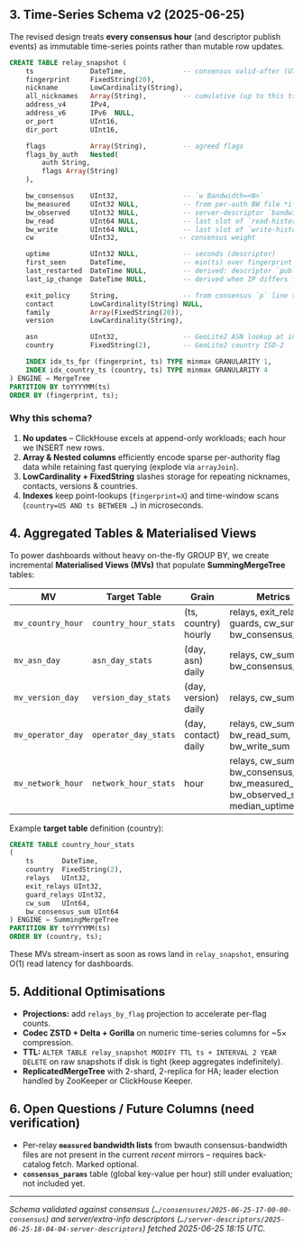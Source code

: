 ## 3. Time-Series Schema v2 (2025-06-25)

The revised design treats **every consensus hour** (and descriptor publish events) as immutable time-series points rather than mutable row updates.

```sql
CREATE TABLE relay_snapshot (
    ts              DateTime,              -- consensus valid-after (UTC)
    fingerprint     FixedString(20),
    nickname        LowCardinality(String),
    all_nicknames   Array(String),         -- cumulative (up to this ts)
    address_v4      IPv4,
    address_v6      IPv6  NULL,
    or_port         UInt16,
    dir_port        UInt16,

    flags           Array(String),         -- agreed flags
    flags_by_auth   Nested(
        auth String,
        flags Array(String)
    ),

    bw_consensus    UInt32,                -- `w Bandwidth=<N>`
    bw_measured     UInt32 NULL,           -- from per-auth BW file *if present*
    bw_observed     UInt32 NULL,           -- server-descriptor `bandwidth <.. observed>`
    bw_read         UInt64 NULL,           -- last slot of `read-history`
    bw_write        UInt64 NULL,           -- last slot of `write-history`
    cw              UInt32,               -- consensus weight

    uptime          UInt32 NULL,           -- seconds (descriptor)
    first_seen      DateTime,              -- min(ts) over fingerprint
    last_restarted  DateTime NULL,         -- derived: descriptor `published`
    last_ip_change  DateTime NULL,         -- derived when IP differs from prev

    exit_policy     String,                -- from consensus `p` line (compressed)
    contact         LowCardinality(String) NULL,
    family          Array(FixedString(20)),
    version         LowCardinality(String),

    asn             UInt32,                -- GeoLite2 ASN lookup at ingest
    country         FixedString(2),        -- GeoLite2 country ISO-2

    INDEX idx_ts_fpr (fingerprint, ts) TYPE minmax GRANULARITY 1,
    INDEX idx_country_ts (country, ts) TYPE minmax GRANULARITY 4
) ENGINE = MergeTree
PARTITION BY toYYYYMM(ts)
ORDER BY (fingerprint, ts);
```

### Why this schema?
1. **No updates** – ClickHouse excels at append-only workloads; each hour we INSERT new rows.
2. **Array & Nested columns** efficiently encode sparse per-authority flag data while retaining fast querying (explode via `arrayJoin`).
3. **LowCardinality + FixedString** slashes storage for repeating nicknames, contacts, versions & countries.
4. **Indexes** keep point-lookups (`fingerprint=X`) and time-window scans (`country=US AND ts BETWEEN …`) in microseconds.


## 4. Aggregated Tables & Materialised Views
To power dashboards without heavy on-the-fly GROUP BY, we create incremental **Materialised Views (MVs)** that populate **SummingMergeTree** tables:

| MV | Target Table | Grain | Metrics |
|----|--------------|-------|---------|
| `mv_country_hour` | `country_hour_stats` | (ts, country) hourly | relays, exit_relays, guards, cw_sum, bw_consensus_sum |
| `mv_asn_day` | `asn_day_stats` | (day, asn) daily | relays, cw_sum, bw_consensus_sum |
| `mv_version_day` | `version_day_stats` | (day, version) daily | relays, cw_sum |
| `mv_operator_day` | `operator_day_stats` | (day, contact) daily | relays, cw_sum, bw_read_sum, bw_write_sum |
| `mv_network_hour` | `network_hour_stats` | hour | relays, cw_sum, bw_consensus_sum, bw_measured_sum, bw_observed_sum, median_uptime |

Example **target table** definition (country):
```sql
CREATE TABLE country_hour_stats
(
    ts       DateTime,
    country  FixedString(2),
    relays   UInt32,
    exit_relays UInt32,
    guard_relays UInt32,
    cw_sum   UInt64,
    bw_consensus_sum UInt64
) ENGINE = SummingMergeTree
PARTITION BY toYYYYMM(ts)
ORDER BY (country, ts);
```

These MVs stream-insert as soon as rows land in `relay_snapshot`, ensuring O(1) read latency for dashboards.


## 5. Additional Optimisations
* **Projections:** add `relays_by_flag` projection to accelerate per-flag counts.
* **Codec ZSTD + Delta + Gorilla** on numeric time-series columns for ~5× compression.
* **TTL:** `ALTER TABLE relay_snapshot MODIFY TTL ts + INTERVAL 2 YEAR DELETE` on raw snapshots if disk is tight (keep aggregates indefinitely).
* **ReplicatedMergeTree** with 2-shard, 2-replica for HA; leader election handled by ZooKeeper or ClickHouse Keeper.


## 6. Open Questions / Future Columns (need verification)
* Per-relay **`measured` bandwidth lists** from bwauth consensus-bandwidth files are not present in the current *recent* mirrors – requires back-catalog fetch. Marked optional.
* **`consensus_params`** table (global key-value per hour) still under evaluation; not included yet.


---
*Schema validated against consensus (`…/consensuses/2025-06-25-17-00-00-consensus`) and server/extra-info descriptors (`…/server-descriptors/2025-06-25-18-04-04-server-descriptors`) fetched 2025-06-25 18:15 UTC.*
